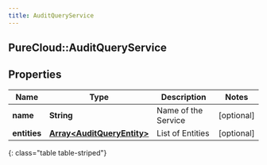 ```yaml
---
title: AuditQueryService
---
```

## PureCloud::AuditQueryService

## Properties

|Name | Type | Description | Notes|
|------------ | ------------- | ------------- | -------------|
| **name** | **String** | Name of the Service | [optional] |
| **entities** | [**Array&lt;AuditQueryEntity&gt;**](AuditQueryEntity.html) | List of Entities | [optional] |
{: class="table table-striped"}


